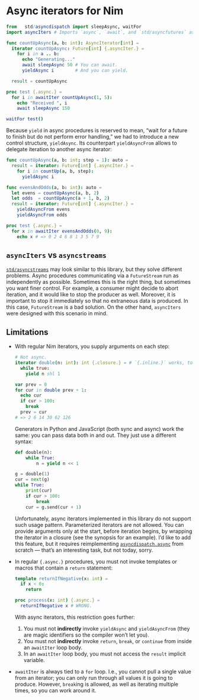 # Async iterators for Nim

```nim
from   std/asyncdispatch import sleepAsync, waitFor
import asyncIters # Imports `async`, `await`, and `std/asyncfutures` as well.

func countUpAsync(a, b: int): AsyncIterator[int] =
  iterator countUpAsync: Future[int] {.asyncIter.} =
    for i in a .. b:
      echo "Generating..."
      await sleepAsync 50 # You can await.
      yieldAsync i        # And you can yield.

  result = countUpAsync

proc test {.async.} =
  for i in awaitIter countUpAsync(1, 5):
    echo "Received ", i
    await sleepAsync 150

waitFor test()
```

Because `yield` in async procedures is reserved to mean, “wait for a future to finish but do not
perform error handling,” we had to introduce a new control structure, `yieldAsync`. Its
counterpart `yieldAsyncFrom` allows to delegate iteration to another async iterator:

```nim
func countUpAsync(a, b: int; step = 1): auto =
  result = iterator: Future[int] {.asyncIter.} =
    for i in countUp(a, b, step):
      yieldAsync i

func evensAndOdds(a, b: int): auto =
  let evens = countUpAsync(a, b, 2)
  let odds  = countUpAsync(a + 1, b, 2)
  result = iterator: Future[int] {.asyncIter.} =
    yieldAsyncFrom evens
    yieldAsyncFrom odds

proc test {.async.} =
  for x in awaitIter evensAndOdds(0, 9):
    echo x # => 0 2 4 6 8 1 3 5 7 9
```


## `asyncIters` vs `asyncstreams`

[`std/asyncstreams`][asyncstreams] may look similar to this library, but they solve different
problems. Async procedures communicating via a `FutureStream` run as independently as possible.
Sometimes this is the right thing, but sometimes you want finer control. For example, a consumer
might decide to abort iteration, and it would like to stop the producer as well. Moreover, it is
important to stop it immediately so that no extraneous data is produced. In this case,
`FutureStream` is a bad solution. On the other hand, `asyncIters` were designed with this scenario
in mind.

[asyncstreams]: https://nim-lang.org/docs/asyncstreams.html


## Limitations

* With regular Nim iterators, you supply arguments on each step:

  ```nim
  # Not async.
  iterator double(n: int): int {.closure.} = # `{.inline.}` works, too.
    while true:
      yield n shl 1

  var prev = 0
  for cur in double prev + 1:
    echo cur
    if cur > 100:
      break
    prev = cur
  # => 2 6 14 30 62 126
  ```

  Generators in Python and JavaScript (both sync and async) work the same: you can pass data both
  in and out. They just use a different syntax:

  ```py
  def double(n):
      while True:
          n = yield n << 1

  g = double(1)
  cur = next(g)
  while True:
      print(cur)
      if cur > 100:
          break
      cur = g.send(cur + 1)
  ```

  Unfortunately, async iterators implemented in this library do not support such usage pattern.
  Parameterized iterators are not allowed. You can provide arguments only at the start, before
  iteration begins, by wrapping the iterator in a closure (see the synopsis for an example).
  I’d like to add this feature, but it requires reimplementing [`asyncdispatch.async`][asyncmacro]
  from scratch — that’s an interesting task, but not today, sorry.

  [asyncmacro]: https://github.com/nim-lang/Nim/blob/version-1-6/lib/pure/asyncmacro.nim

* In regular `{.async.}` procedures, you must not invoke templates or macros that contain a `return`
  statement:

  ```nim
  template returnIfNegative(x: int) =
    if x < 0:
      return

  proc process(x: int) {.async.} =
    returnIfNegative x # WRONG.
  ```

  With async iterators, this restriction goes further:

  1. You must not **indirectly** invoke `yieldAsync` and `yieldAsyncFrom` (they are magic
     identifiers so the compiler won’t let you).
  2. You must not **indirectly** invoke `return`, `break`, or `continue` from inside an `awaitIter`
     loop body.
  3. In an `awaitIter` loop body, you must not access the `result` implicit variable.

* `awaitIter` is always tied to a `for` loop. I.e., you cannot pull a single value from an iterator;
  you can only run through all values it is going to produce. However, `break`ing is allowed,
  as well as iterating multiple times, so you can work around it.
